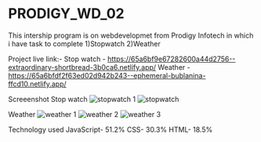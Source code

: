 # PRODIGY_WD_02

This intership program is on webdevelopmet from Prodigy Infotech in which i have task to complete 
1)Stopwatch
2)Weather

Project live link:-
Stop watch - https://65a6bf9e67282600a44d2756--extraordinary-shortbread-3b0ca6.netlify.app/
Weather - https://65a6bfdf2f63ed02d942b243--ephemeral-bublanina-ffcd10.netlify.app/

Screeenshot
Stop watch
![stopwatch 1](https://github.com/abhisek2004/PRODIGY_WD_02/assets/117925314/cd77e1f6-a3b8-48b7-8293-8e67d2b7f9fe)
![stopwatch](https://github.com/abhisek2004/PRODIGY_WD_02/assets/117925314/78b84392-6902-414d-82eb-78ef59e0b472)

Weather
![weather 1](https://github.com/abhisek2004/PRODIGY_WD_02/assets/117925314/ff8c642e-b783-44e2-a8cb-6c4b11038575)
![weather 2](https://github.com/abhisek2004/PRODIGY_WD_02/assets/117925314/44099f0d-2164-47fa-81d4-12c23e8f5c1e)
![weather 3](https://github.com/abhisek2004/PRODIGY_WD_02/assets/117925314/b638d547-5e09-4da1-ae15-0bc69de3afe8)


Technology used
JavaScript- 51.2%
CSS- 30.3%
HTML- 18.5%
